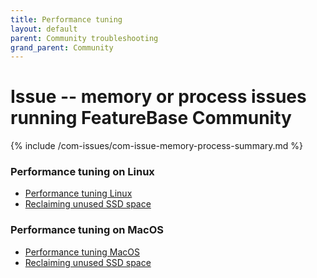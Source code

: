 ```yaml
---
title: Performance tuning
layout: default
parent: Community troubleshooting
grand_parent: Community
---
```


# Issue -- memory or process issues running FeatureBase Community

{% include /com-issues/com-issue-memory-process-summary.md %}

### Performance tuning on Linux

* [Performance tuning Linux](/docs/community/com-troubleshooting/com-issue-linux-tuning)
* [Reclaiming unused SSD space](/docs/community/com-troubleshooting/com-issue-linux-ssd)

### Performance tuning on MacOS

* [Performance tuning MacOS](/docs/community/com-troubleshooting/com-issue-macos-tuning)
* [Reclaiming unused SSD space](/docs/community/com-troubleshooting/com-issue-macos-ssd)
